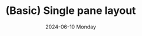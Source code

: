 ---
date:
- 2024-06-10 Monday
coverimage: ../assets/lists_icon_1710524790703_0.jpg
description: A single pane layout with one flexible pane
type: showcase/layouts/basic
layout: single
title: (Basic) Single pane layout
tags:
categories:
lastMod: 2024-06-13
---